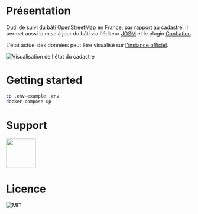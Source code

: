 # Présentation

Outil de suivi du bâti [OpenStreetMap](https://openstreetmap.org) en France, par rapport au cadastre. Il permet aussi la mise à jour du bâti via l'éditeur [JOSM](https://josm.openstreetmap.de/) et le plugin [Conflation](http://wiki.openstreetmap.org/wiki/JOSM/Plugins/Conflation).

L'état actuel des données peut être visualisé sur [l'instance officiel](https://cadastre.damsy.net).

![Visualisation de l'état du cadastre](https://gitlab.com/bagage/batimap/uploads/fd5a17c60c3f26bc01564edbc0e77283/Capture_d_écran_de_2020-08-02_23-09-41.png)

# Getting started

```sh
cp .env-example .env
docker-compose up
```

# Support

<a href="https://www.jetbrains.com/?from=batimap"><img src="https://gitlab.com/bagage/batimap/uploads/275aeec5373e2508a030cce9b940557e/jetbrains.png" width="80"></img></a>

# Licence

![MIT](./LICENSE)
